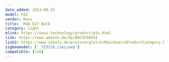 ```yaml
---
date_added: 2023-08-23
model: P3Z
vendor: Nous
title:  RGB E27 Bulb
category: light
mlink: https://nous.technology/product/p3z.html
link: https://www.amazon.de/dp/B0C5F98V54
link2: https://www.idealo.de/preisvergleich/MainSearchProductCategory.html?q=nous+p3z
zigbeemodel: ['_TZ3210_cieijuw1']
compatible: [z2m]
---
```

